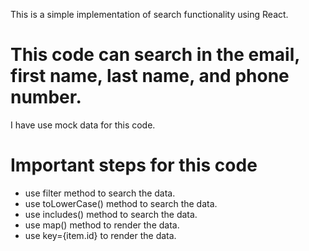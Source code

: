 This is a simple implementation of search functionality using React.
# This code can search in the email, first name, last name, and phone number.
I have use mock data for this code.
# Important steps for this code
 - use filter method to search the data.
 - use toLowerCase() method to search the data.
 - use includes() method to search the data.
 - use map() method to render the data.
 - use key={item.id} to render the data.
